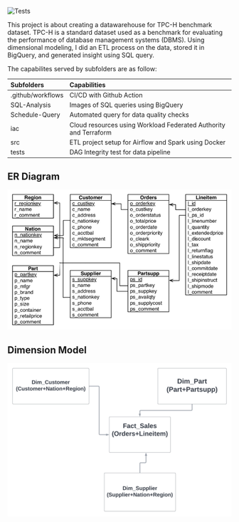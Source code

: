 ![Tests](https://github.com/WaliuAdeniji/datawarehousing-tpch-dbgen/actions/workflows/tests.yaml/badge.svg)

This project is about creating a datawarehouse for TPC-H benchmark dataset. TPC-H is a standard dataset used as a benchmark for evaluating the performance of database management systems (DBMS). Using dimensional modeling, I did an ETL process on the data, stored it in BigQuery, and generated insight using SQL query. 

The capabilites served by subfolders are as follow:

|Subfolders       | Capabilities|
|:----------------|:------------|
|.github/workflows| CI/CD with Github Action|
|SQL-Analysis     | Images of SQL queries using BigQuery|
|Schedule-Query   | Automated query for data quality checks|
|iac              | Cloud resources using Workload Federated Authority and Terraform| 
|src              | ETL project setup for Airflow and Spark using Docker|
|tests            | DAG Integrity test for data pipeline|

## ER Diagram
![ER Diagram](https://raw.githubusercontent.com/WaliuAdeniji/datawarehousing-tpch-dbgen/master/images/erd.png)

## Dimension Model
![Model](https://raw.githubusercontent.com/WaliuAdeniji/datawarehousing-tpch-dbgen/master/images/dim_model.png)
